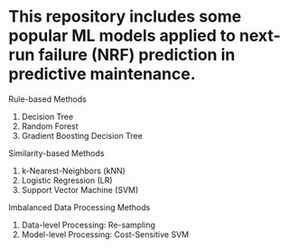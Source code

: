 # This repository includes some popular ML models applied to next-run failure (NRF) prediction in predictive maintenance.
Rule-based Methods
  1. Decision Tree
  2. Random Forest
  3. Gradient Boosting Decision Tree

Similarity-based Methods
  1. k-Nearest-Neighbors (kNN)
  2. Logistic Regression (LR)
  3. Support Vector Machine (SVM)

Imbalanced Data Processing Methods
  1. Data-level Processing: Re-sampling
  2. Model-level Processing: Cost-Sensitive SVM
